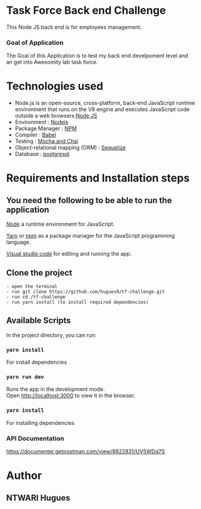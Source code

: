# Task Force Back end Challenge

This Node JS back end is for employees management.

### Goal of Application

The Goal of this Application is to test my back end develpoment level and an get into Awesomity lab task force.

# **Technologies used**

- Node.js is an open-source, cross-platform, back-end JavaScript runtime environment that runs on the V8 engine and executes JavaScript code outside a web browsers:[Node JS](https://nodejs.org/en/) 
- Environment : [Nodejs](https://nodejs.org/)
- Package Manager : [NPM](https://www.npmjs.com)
- Compiler : [Babel](https://babeljs.io/)
- Testing : [Mocha and Chai](https://mochajs.org/)
- Object-relational mapping (ORM) : [Sequelize](https://sequelize.org/)
- Database : [postgresql](https://www.postgresql.org/)



# **Requirements and Installation steps**

## **You need the following to be able to run the application**

[Node](https://nodejs.org/en/download/) a runtime environment for JavaScript.

[Yarn](https://classic.yarnpkg.com/en/) or [npm](https://www.npmjs.com/get-npm) as a package manager for the JavaScript programming language.

[Visual studio code](https://code.visualstudio.com/download) for editing and running the app.

## **Clone the project**
    - open the terminal
    - run git clone https://github.com/hugues0/tf-challenge.git
    - run cd /tf-challenge
    - run yarn install (to install required dependencies)

## Available Scripts

In the project directory, you can run:


### `yarn install`

For install dependencies

### `yarn run dev`

Runs the app in the development mode.<br />
Open [http://localhost:3000](http://localhost:3000) to view it in the browser.

### `yarn install`

For installing dependencies


### API Documentation

https://documenter.getpostman.com/view/8822831/UV5WDd7S


# **Author**

## **NTWARI Hugues**
